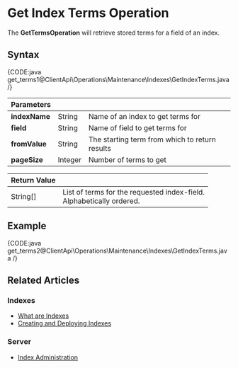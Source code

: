 # Get Index Terms Operation

The **GetTermsOperation** will retrieve stored terms for a field of an index.

## Syntax

{CODE:java get_terms1@ClientApi\Operations\Maintenance\Indexes\GetIndexTerms.java /}


| Parameters | | |
| ------------- | ------------- | ----- |
| **indexName** | String | Name of an index to get terms for |
| **field** | String | Name of field to get terms for |
| **fromValue** | String | The starting term from which to return results |
| **pageSize** | Integer | Number of terms to get |

| Return Value | |
| ------------- | ----- |
| String[] | List of terms for the requested index-field. <br> Alphabetically ordered. |

## Example

{CODE:java get_terms2@ClientApi\Operations\Maintenance\Indexes\GetIndexTerms.java /}

## Related Articles

### Indexes

- [What are Indexes](../../../../indexes/what-are-indexes)
- [Creating and Deploying Indexes](../../../../indexes/creating-and-deploying)

### Server

- [Index Administration](../../../../server/administration/index-administration)
